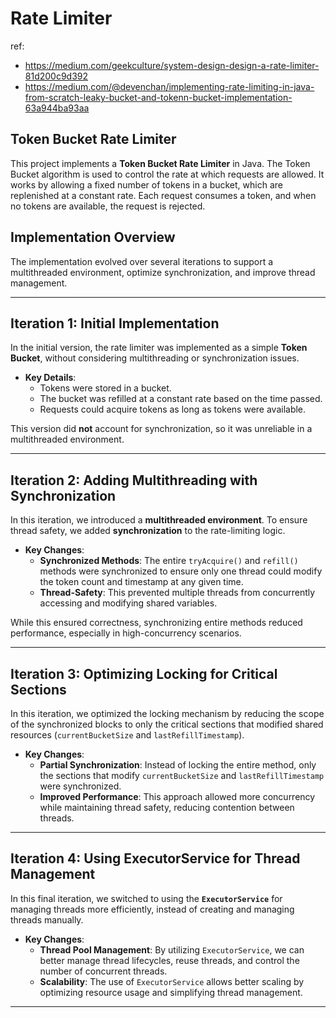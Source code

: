 # Rate Limiter
ref: 
- https://medium.com/geekculture/system-design-design-a-rate-limiter-81d200c9d392
- https://medium.com/@devenchan/implementing-rate-limiting-in-java-from-scratch-leaky-bucket-and-tokenn-bucket-implementation-63a944ba93aa

## Token Bucket Rate Limiter
This project implements a **Token Bucket Rate Limiter** in Java. The Token Bucket algorithm is used to control the rate at which requests are allowed. It works by allowing a fixed number of tokens in a bucket, which are replenished at a constant rate. Each request consumes a token, and when no tokens are available, the request is rejected.

## Implementation Overview

The implementation evolved over several iterations to support a multithreaded environment, optimize synchronization, and improve thread management.

---

## Iteration 1: Initial Implementation

In the initial version, the rate limiter was implemented as a simple **Token Bucket**, without considering multithreading or synchronization issues.

- **Key Details**:
  - Tokens were stored in a bucket.
  - The bucket was refilled at a constant rate based on the time passed.
  - Requests could acquire tokens as long as tokens were available.

This version did **not** account for synchronization, so it was unreliable in a multithreaded environment.

---

## Iteration 2: Adding Multithreading with Synchronization

In this iteration, we introduced a **multithreaded environment**. To ensure thread safety, we added **synchronization** to the rate-limiting logic.

- **Key Changes**:
  - **Synchronized Methods**: The entire `tryAcquire()` and `refill()` methods were synchronized to ensure only one thread could modify the token count and timestamp at any given time.
  - **Thread-Safety**: This prevented multiple threads from concurrently accessing and modifying shared variables.

While this ensured correctness, synchronizing entire methods reduced performance, especially in high-concurrency scenarios.

---

## Iteration 3: Optimizing Locking for Critical Sections

In this iteration, we optimized the locking mechanism by reducing the scope of the synchronized blocks to only the critical sections that modified shared resources (`currentBucketSize` and `lastRefillTimestamp`).

- **Key Changes**:
  - **Partial Synchronization**: Instead of locking the entire method, only the sections that modify `currentBucketSize` and `lastRefillTimestamp` were synchronized.
  - **Improved Performance**: This approach allowed more concurrency while maintaining thread safety, reducing contention between threads.

---

## Iteration 4: Using ExecutorService for Thread Management

In this final iteration, we switched to using the **`ExecutorService`** for managing threads more efficiently, instead of creating and managing threads manually.

- **Key Changes**:
  - **Thread Pool Management**: By utilizing `ExecutorService`, we can better manage thread lifecycles, reuse threads, and control the number of concurrent threads.
  - **Scalability**: The use of `ExecutorService` allows better scaling by optimizing resource usage and simplifying thread management.

---
